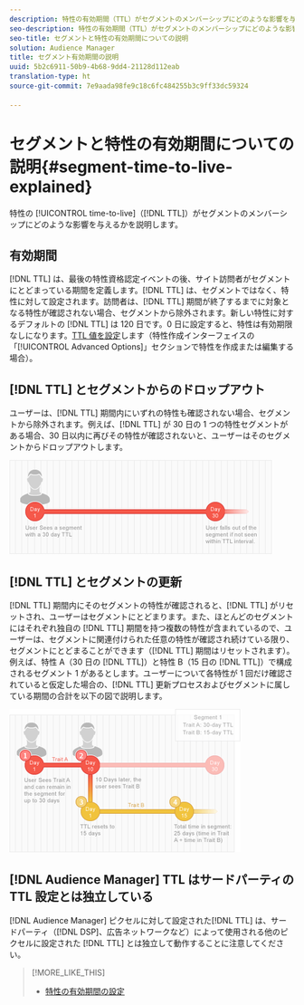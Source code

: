 ```yaml
---
description: 特性の有効期間（TTL）がセグメントのメンバーシップにどのような影響を与えるかを説明します。
seo-description: 特性の有効期間（TTL）がセグメントのメンバーシップにどのような影響を与えるかを説明します。
seo-title: セグメントと特性の有効期間についての説明
solution: Audience Manager
title: セグメント有効期間の説明
uuid: 5b2c6911-50b9-4b68-9dd4-21128d112eab
translation-type: ht
source-git-commit: 7e9aada98fe9c18c6fc484255b3c9ff33dc59324

---
```



# セグメントと特性の有効期間についての説明{#segment-time-to-live-explained}

特性の [!UICONTROL time-to-live]（[!DNL TTL]）がセグメントのメンバーシップにどのような影響を与えるかを説明します。

<!-- segment-ttl-explained.xml -->

## 有効期間

[!DNL TTL] は、最後の特性資格認定イベントの後、サイト訪問者がセグメントにとどまっている期間を定義します。[!DNL TTL] は、セグメントではなく、特性に対して設定されます。訪問者は、[!DNL TTL] 期間が終了するまでに対象となる特性が確認されない場合、セグメントから除外されます。新しい特性に対するデフォルトの [!DNL TTL] は 120 日です。0 日に設定すると、特性は有効期限なしになります。[TTL 値を設定](../../features/traits/create-onboarded-rule-based-traits.md#set-expiration-interval)します（特性作成インターフェイスの「[!UICONTROL Advanced Options]」セクションで特性を作成または編集する場合）。

## [!DNL TTL] とセグメントからのドロップアウト

ユーザーは、[!DNL TTL] 期間内にいずれの特性も確認されない場合、セグメントから除外されます。例えば、[!DNL TTL] が 30 日の 1 つの特性セグメントがある場合、30 日以内に再びその特性が確認されないと、ユーザーはそのセグメントからドロップアウトします。

![](assets/ttl_1.png)

## [!DNL TTL] とセグメントの更新

[!DNL TTL] 期間内にそのセグメントの特性が確認されると、[!DNL TTL] がリセットされ、ユーザーはセグメントにとどまります。また、ほとんどのセグメントにはそれぞれ独自の [!DNL TTL] 期間を持つ複数の特性が含まれているので、ユーザーは、セグメントに関連付けられた任意の特性が確認され続けている限り、セグメントにとどまることができます（[!DNL TTL] 期間はリセットされます）。例えば、特性 A（30 日の [!DNL TTL]）と特性 B（15 日の [!DNL TTL]）で構成されるセグメント 1 があるとします。ユーザーについて各特性が 1 回だけ確認されていると仮定した場合の、[!DNL TTL] 更新プロセスおよびセグメントに属している期間の合計を以下の図で説明します。

![](assets/ttl_2.png)

## [!DNL Audience Manager] TTL はサードパーティの TTL 設定とは独立している

[!DNL Audience Manager] ピクセルに対して設定された[!DNL TTL] は、サードパーティ（[!DNL DSP]、広告ネットワークなど）によって使用される他のピクセルに設定された [!DNL TTL] とは独立して動作することに注意してください。

>[!MORE_LIKE_THIS]
>
>* [特性の有効期間の設定](../../features/traits/create-onboarded-rule-based-traits.md#set-expiration-interval)

